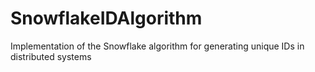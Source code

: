 # SnowflakeIDAlgorithm
Implementation of the Snowflake algorithm for generating unique IDs in distributed systems
